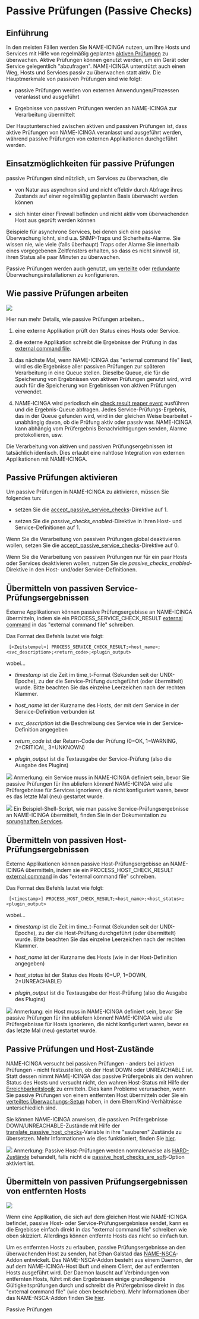 Passive Prüfungen (Passive Checks)
==================================

Einführung
----------

In den meisten Fällen werden Sie NAME-ICINGA nutzen, um Ihre Hosts und
Services mit Hilfe von regelmäßig geplanten [aktiven
Prüfungen](#activechecks) zu überwachen. Aktive Prüfungen können genutzt
werden, um ein Gerät oder Service gelegentlich "abzufragen". NAME-ICINGA
unterstützt auch einen Weg, Hosts und Services passiv zu überwachen
statt aktiv. Die Hauptmerkmale von passiven Prüfungen sind wie folgt:

-   passive Prüfungen werden von externen Anwendungen/Prozessen
    veranlasst und ausgeführt

-   Ergebnisse von passiven Prüfungen werden an NAME-ICINGA zur
    Verarbeitung übermittelt

Der Hauptunterschied zwischen aktiven und passiven Prüfungen ist, dass
aktive Prüfungen von NAME-ICINGA veranlasst und ausgeführt werden,
während passive Prüfungen von externen Applikationen durchgeführt
werden.

Einsatzmöglichkeiten für passive Prüfungen
------------------------------------------

passive Prüfungen sind nützlich, um Services zu überwachen, die

-   von Natur aus asynchron sind und nicht effektiv durch Abfrage ihres
    Zustands auf einer regelmäßig geplanten Basis überwacht werden
    können

-   sich hinter einer Firewall befinden und nicht aktiv vom
    überwachenden Host aus geprüft werden können

Beispiele für asynchrone Services, bei denen sich eine passive
Überwachung lohnt, sind u.a. SNMP-Traps und Sicherheits-Alarme. Sie
wissen nie, wie viele (falls überhaupt) Traps oder Alarme Sie innerhalb
eines vorgegebenen Zeitfensters erhalten, so dass es nicht sinnvoll ist,
ihren Status alle paar Minuten zu überwachen.

Passive Prüfungen werden auch genutzt, um [verteilte](#distributed) oder
[redundante](#redundancy) Überwachungsinstallationen zu konfigurieren.

Wie passive Prüfungen arbeiten
------------------------------

![](../images/passivechecks.png)

Hier nun mehr Details, wie passive Prüfungen arbeiten...

1.  eine externe Applikation prüft den Status eines Hosts oder Service.

2.  die externe Applikation schreibt die Ergebnisse der Prüfung in das
    [external command file](#configmain-command_file).

3.  das nächste Mal, wenn NAME-ICINGA das "external command file" liest,
    wird es die Ergebnisse aller passiven Prüfungen zur späteren
    Verarbeitung in eine Queue stellen. Dieselbe Queue, die für die
    Speicherung von Ergebnissen von aktiven Prüfungen genutzt wird, wird
    auch für die Speicherung von Ergebnissen von aktiven Prüfungen
    verwendet.

4.  NAME-ICINGA wird periodisch ein [check result reaper
    event](#configmain-check_result_reaper_frequency) ausführen und die
    Ergebnis-Queue abfragen. Jedes Service-Prüfungs-Ergebnis, das in der
    Queue gefunden wird, wird in der gleichen Weise bearbeitet -
    unabhängig davon, ob die Prüfung aktiv oder passiv war. NAME-ICINGA
    kann abhängig vom Prüfergebnis Benachrichtigungen senden, Alarme
    protokollieren, usw.

Die Verarbeitung von aktiven und passiven Prüfungsergebnissen ist
tatsächlich identisch. Dies erlaubt eine nahtlose Integration von
externen Applikationen mit NAME-ICINGA.

Passive Prüfungen aktivieren
----------------------------

Um passive Prüfungen in NAME-ICINGA zu aktivieren, müssen Sie folgendes
tun:

-   setzen Sie die
    [accept\_passive\_service\_checks](#configmain-accept_passive_service_checks)-Direktive
    auf 1.

-   setzen Sie die *passive\_checks\_enabled*-Direktive in Ihren Host-
    und Service-Definitionen auf 1.

Wenn Sie die Verarbeitung von passiven Prüfungen global deaktivieren
wollen, setzen Sie die
[accept\_passive\_service\_checks](#configmain-accept_passive_service_checks)-Direktive
auf 0.

Wenn Sie die Verarbeitung von passiven Prüfungen nur für ein paar Hosts
oder Services deaktivieren wollen, nutzen Sie die
*passive\_checks\_enabled*-Direktive in den Host- und/oder
Service-Definitionen.

Übermitteln von passiven Service-Prüfungsergebnissen
----------------------------------------------------

Externe Applikationen können passive Prüfungsergebisse an NAME-ICINGA
übermitteln, indem sie ein PROCESS\_SERVICE\_CHECK\_RESULT [external
command](#extcommands) in das "external command file" schreiben.

Das Format des Befehls lautet wie folgt:

     [<Zeitstempel>] PROCESS_SERVICE_CHECK_RESULT;<host_name>;<svc_description>;<return_code>;<plugin_output>

wobei...

-   *timestamp* ist die Zeit im time\_t-Format (Sekunden seit der
    UNIX-Epoche), zu der die Service-Prüfung durchgeführt (oder
    übermittelt) wurde. Bitte beachten Sie das einzelne Leerzeichen nach
    der rechten Klammer.

-   *host\_name* ist der Kurzname des Hosts, der mit dem Service in der
    Service-Definition verbunden ist

-   *svc\_description* ist die Beschreibung des Service wie in der
    Service-Definition angegeben

-   *return\_code* ist der Return-Code der Prüfung (0=OK, 1=WARNING,
    2=CRITICAL, 3=UNKNOWN)

-   *plugin\_output* ist die Textausgabe der Service-Prüfung (also die
    Ausgabe des Plugins)

![](../images/note.gif) Anmerkung: ein Service muss in NAME-ICINGA
definiert sein, bevor Sie passive Prüfungen für ihn abliefern können!
NAME-ICINGA wird alle Prüfergebnisse für Services ignorieren, die nicht
konfiguriert waren, bevor es das letzte Mal (neu) gestartet wurde.

![](../images/tip.gif) Ein Beispiel-Shell-Script, wie man passive
Service-Prüfungsergebnisse an NAME-ICINGA übermittelt, finden Sie in der
Dokumentation zu [sprunghaften Services](#volatileservices).

Übermitteln von passiven Host-Prüfungsergebnissen
-------------------------------------------------

Externe Applikationen können passive Host-Prüfungsergebisse an
NAME-ICINGA übermitteln, indem sie ein PROCESS\_HOST\_CHECK\_RESULT
[external command](#extcommands) in das "external command file"
schreiben.

Das Format des Befehls lautet wie folgt:

     [<timestamp>] PROCESS_HOST_CHECK_RESULT;<host_name>;<host_status>;<plugin_output>

wobei...

-   *timestamp* ist die Zeit im time\_t-Format (Sekunden seit der
    UNIX-Epoche), zu der die Host-Prüfung durchgeführt (oder
    übermittelt) wurde. Bitte beachten Sie das einzelne Leerzeichen nach
    der rechten Klammer.

-   *host\_name* ist der Kurzname des Hosts (wie in der Host-Definition
    angegeben)

-   *host\_status* ist der Status des Hosts (0=UP, 1=DOWN,
    2=UNREACHABLE)

-   *plugin\_output* ist die Textausgabe der Host-Prüfung (also die
    Ausgabe des Plugins)

![](../images/note.gif) Anmerkung: ein Host muss in NAME-ICINGA
definiert sein, bevor Sie passive Prüfungen für ihn abliefern können!
NAME-ICINGA wird alle Prüfergebnisse für Hosts ignorieren, die nicht
konfiguriert waren, bevor es das letzte Mal (neu) gestartet wurde.

Passive Prüfungen und Host-Zustände
-----------------------------------

NAME-ICINGA versucht bei passiven Prüfungen - anders bei aktiven
Prüfungen - nicht festzustellen, ob der Host DOWN oder UNREACHABLE ist.
Statt dessen nimmt NAME-ICINGA das passive Prüfergebnis als den wahren
Status des Hosts und versucht nicht, den wahren Host-Status mit Hilfe
der [Erreichbarkeitslogik](#networkreachability) zu ermitteln. Dies kann
Probleme verursachen, wenn Sie passive Prüfungen von einem entfernten
Host übermitteln oder Sie ein [verteiltes
Überwachungs-Setup](#distributed) haben, in dem Eltern/Kind-Verhältnisse
unterschiedlich sind.

Sie können NAME-ICINGA anweisen, die passiven Prüfergebnisse
DOWN/UNREACHABLE-Zustände mit Hilfe der
[translate\_passive\_host\_checks](#configmain-translate_passive_host_checks)-Variable
in ihre "sauberen" Zustände zu übersetzen. Mehr Informationen wie dies
funktioniert, finden Sie [hier](#passivestatetranslation).

![](../images/note.gif) Anmerkung: Passive Host-Prüfungen werden
normalerweise als [HARD-Zustände](#statetypes) behandelt, falls nicht
die
[passive\_host\_checks\_are\_soft](#configmain-passive_host_checks_are_soft)-Option
aktiviert ist.

Übermitteln von passiven Prüfungsergebnissen von entfernten Hosts
-----------------------------------------------------------------

![](../images/nsca.png)

Wenn eine Applikation, die sich auf dem gleichen Host wie NAME-ICINGA
befindet, passive Host- oder Service-Prüfungsergebnisse sendet, kann es
die Ergebisse einfach direkt in das "external command file" schreiben
wie oben skizziert. Allerdings können entfernte Hosts das nicht so
einfach tun.

Um es entfernten Hosts zu erlauben, passive Prüfungsergebnisse an den
überwachenden Host zu senden, hat Ethan Galstad das
[NAME-NSCA](#addons-nsca)-Addon entwickelt. Das NAME-NSCA-Addon besteht
aus einem Daemon, der auf dem NAME-ICINGA-Host läuft und einem Client,
der auf entfernten Hosts ausgeführt wird. Der Daemon lauscht auf
Verbindungen von entfernten Hosts, führt mit den Ergebnissen einige
grundlegende Gültigkeitsprüfungen durch und schreibt die Prüfergebnisse
direkt in das "external command file" (wie oben beschrieben). Mehr
Informationen über das NAME-NSCA-Addon finden Sie [hier](#addons-nsca).

Passive Prüfungen
